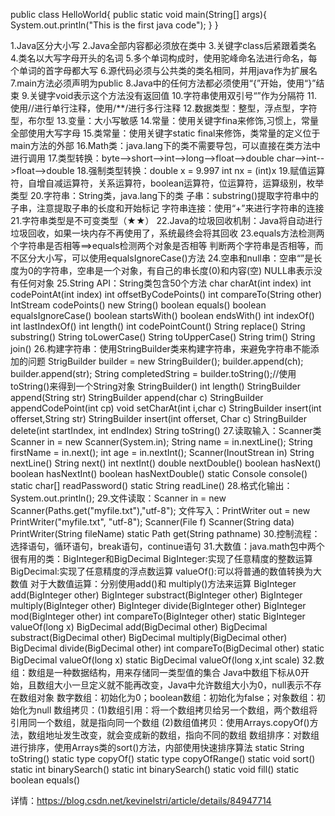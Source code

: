 public class HelloWorld{
	public static void main(String[] args){
		System.out.println("This is the first java code");
	}
}

1.Java区分大小写
2.Java全部内容都必须放在类中
3.关键字class后紧跟着类名
4.类名以大写字母开头的名词
5.多个单词构成时，使用驼峰命名法进行命名，每个单词的首字母都大写
6.源代码必须与公共类的类名相同，并用java作为扩展名
7.main方法必须声明为public
8.Java中的任何方法都必须使用“{”开始，使用“}”结束
9.关键字void表示这个方法没有返回值
10.字符串使用双引号“”作为分隔符
11.使用//进行单行注释，使用/\*\*/进行多行注释
12.数据类型：整型，浮点型，字符型，布尔型
13.变量：大小写敏感
14.常量：使用关键字fina来修饰,习惯上，常量全部使用大写字母
15.类常量：使用关键字static final来修饰，类常量的定义位于main方法的外部
16.Math类：java.lang下的类不需要导包，可以直接在类方法中进行调用
17.类型转换：byte-->short-->int-->long-->float-->double
         char-->int-->float-->double
18.强制类型转换：double x = 9.997
           int nx = (int)x
19.赋值运算符，自增自减运算符，关系运算符，boolean运算符，位运算符，运算级别，枚举类型
20.字符串：String类，java.lang下的类
              子串：substring()提取字符串中的子串，注意提取子串的长度和开始标记
              字符串连接：使用“+”来进行字符串的连接
21.字符串类型是不可变类型（★★）
22.Java的垃圾回收机制：Java将自动进行垃圾回收，如果一块内存不再使用了，系统最终会将其回收
23.equals方法检测两个字符串是否相等==>equals检测两个对象是否相等
          判断两个字符串是否相等，而不区分大小写，可以使用equalsIgnoreCase()方法
24.空串和null串：空串“”是长度为0的字符串，空串是一个对象，有自己的串长度(0)和内容(空)
             NULL串表示没有任何对象
25.String API：String类包含50个方法
   char charAt(int index)
   int codePointAt(int index)
   int offsetByCodePoints()
   int compareTo(String other)
   IntStream codePoints()
   new String()
   boolean equals()
   boolean equalsIgnoreCase()
   boolean startsWith()
   boolean endsWith()
   int indexOf()
   int lastIndexOf()
   int length()
   int codePointCount()
   String replace()
   String substring()
   String toLowerCase()
   String toUpperCase()
   String trim()
   String join()
26.构建字符串：使用StringBuilder类来构建字符串，来避免字符串不能添加的问题
   StrigBuilder builder = new StringBuilder();
   builder.append(ch);
   builder.append(str);
   String completedString = builder.toString();//使用toString()来得到一个String对象
   StringBuilder()
   int length()
   StringBuilder append(String str)
   StringBuilder append(char c)
   StringBuilder appendCodePoint(int cp)
   void setCharAt(int i,char c)
   StringBuilder insert(int offerset,String str)
   StringBuilder insert(int offerset, Char c)
   StringBuilder delete(int startIndex, int endIndex)
   String toString()
27.读取输入：Scanner类
   Scanner in = new Scanner(System.in);
   String name = in.nextLine();
   String firstName = in.next();
   int age = in.nextInt();
   Scanner(InoutStrean in)
   String nextLine()
   String next()
   int nextInt()
   double nextDouble()
   boolean hasNext()
   boolean hasNextInt()
   boolean hasNextDouble()
   static Console console()
   static char[] readPassword()
   static String readLine()
28.格式化输出：System.out.println();
29.文件读取：Scanner in = new Scanner(Paths.get("myfile.txt"),"utf-8");
          文件写入：PrintWriter out = new PrintWriter("myfile.txt", "utf-8");
   Scanner(File f)
   Scanner(String data)
   PrintWriter(String fileName)
   static Path get(String pathname)
30.控制流程：选择语句，循环语句，break语句，continue语句
31.大数值：java.math包中两个很有用的类：BigInteger和BigDecimal
   BigInteger:实现了任意精度的整数运算
   BigDecimal:实现了任意精度的浮点数运算
   valueOf():可以将普通的数值转换为大数值
           对于大数值运算：分别使用add()和 multiply()方法来运算
   BigInteger add(BigInteger other)
   BigInteger substract(BigInteger other)
   BigInteger multiply(BigInteger other)
   BigInteger divide(BigInteger other)
   BigInteger mod(BigInteger other)
   int compareTo(BigInteger other)
   static BigInteger valueOf(long x)
   BigDecimal add(BigDecimal other)
   BigDecimal substract(BigDecimal other)
   BigDecimal multiply(BigDecimal other)
   BigDecimal divide(BigDecimal other)
   int compareTo(BigDecimal other)
   static BigDecimal valueOf(long x)
   static BigDecimal valueOf(long x,int scale)
32.数组：数组是一种数据结构，用来存储同一类型值的集合
   Java中数组下标从0开始，且数组大小一旦定义就不能再改变，Java中允许数组大小为0，null表示不存在数组对象
          数字数组：初始化为0；boolean数组：初始化为false；对象数组：初始化为null
         数组拷贝：(1)数组引用：将一个数组拷贝给另一个数组，两个数组将引用同一个数组，就是指向同一个数组
       (2)数组值拷贝：使用Arrays.copyOf()方法，数组地址发生改变，就会变成新的数组，指向不同的数组
       数组排序：对数组进行排序，使用Arrays类的sort()方法，内部使用快速排序算法
   static String toString()
   static type copyOf()
   static type copyOfRange()
   static void sort()
   static int binarySearch()
   static int binarySearch()
   static void fill()
   static boolean equals()       

详情：https://blog.csdn.net/kevinelstri/article/details/84947714

         












